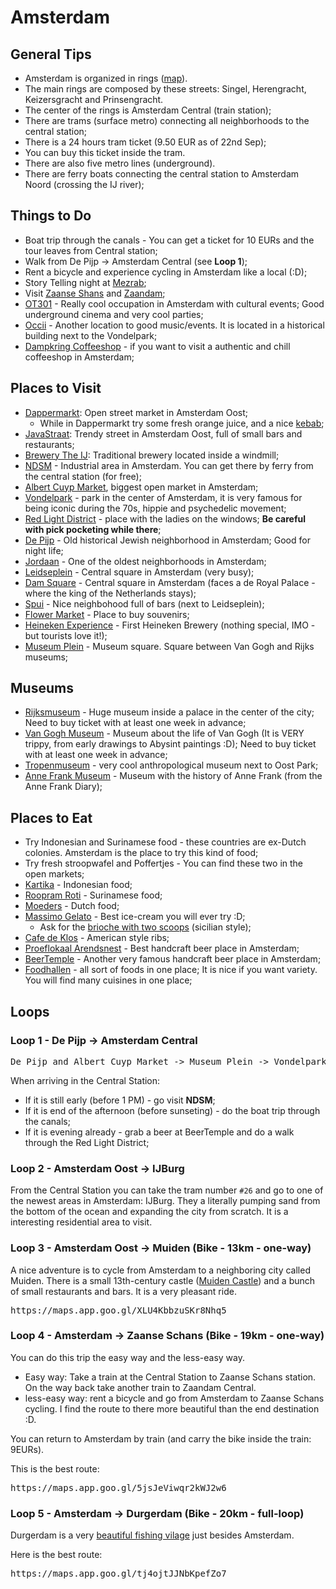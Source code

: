 # Amsterdam

## General Tips

- Amsterdam is organized in rings ([map](https://www.dutchamsterdam.nl/i/aa/2018/06/amsterdam_map.pdf)). 
- The main rings are composed by these streets: Singel, Herengracht, Keizersgracht and Prinsengracht.
- The center of the rings is Amsterdam Central (train station);
- There are trams (surface metro) connecting all neighborhoods to the central station;
- There is a 24 hours tram ticket (9.50 EUR as of 22nd Sep);
- You can buy this ticket inside the tram.
- There are also five metro lines (underground).
- There are ferry boats connecting the central station to Amsterdam Noord (crossing the IJ river);

## Things to Do

- Boat trip through the canals - You can get a ticket for 10 EURs and the tour leaves from Central station;
- Walk from De Pijp -> Amsterdam Central (see **Loop 1**);
- Rent a bicycle and experience cycling in Amsterdam like a local (:D);
- Story Telling night at [Mezrab](https://mezrab.nl/);
- Visit [Zaanse Shans](https://maps.app.goo.gl/Cf9ijZFADzPcHfzF9) and [Zaandam](https://maps.app.goo.gl/cnhPQd4xxy4jQ4yE6);
- [OT301](https://maps.app.goo.gl/NC42fpUBcoqgk3Rh9) - Really cool occupation in Amsterdam with cultural events; Good underground cinema and very cool parties;
- [Occii](https://maps.app.goo.gl/wamTf6n4YHiZhM399) - Another location to good music/events. It is located in a historical building next to the Vondelpark;
- [Dampkring Coffeeshop](https://maps.app.goo.gl/5Z3g6pBHR33DcFzYA) - if you want to visit a authentic and chill coffeeshop in Amsterdam;

## Places to Visit

- [Dappermarkt](https://maps.app.goo.gl/dZK5ngr1JhJsLp6g6): Open street market in Amsterdam Oost;
  - While in Dappermarkt try some fresh orange juice, and a nice [kebab](https://maps.app.goo.gl/rq3jGJAuNX7kgS7u7);
- [JavaStraat](https://maps.app.goo.gl/RCuNxpjA6TVj1SGG8): Trendy street in Amsterdam Oost, full of small bars and restaurants;
- [Brewery The IJ](https://maps.app.goo.gl/KWfjjkzCSC76qgc79): Traditional brewery located inside a windmill;
- [NDSM](https://maps.app.goo.gl/67vtZcxTU2GZFo1F8) - Industrial area in Amsterdam. You can get there by ferry from the central station (for free);
- [Albert Cuyp Market](https://maps.app.goo.gl/6HLwEseDMzMZFVvX8), biggest open market in Amsterdam;
- [Vondelpark](https://maps.app.goo.gl/GoMvEfao6zhBGd638) - park in the center of Amsterdam, it is very famous for being iconic during the 70s, hippie and psychedelic movement;
- [Red Light District](https://maps.app.goo.gl/7tbhLR6PGBRxPJMq9) - place with the ladies on the windows; **Be careful with pick pocketing while there**;
- [De Pijp](https://maps.app.goo.gl/pSrJ7f8zwBqziQAEA) - Old historical Jewish neighborhood in Amsterdam; Good for night life;
- [Jordaan](https://maps.app.goo.gl/uiU7hV7WpMyBKrXU7) - One of the oldest neighborhoods in Amsterdam;
- [Leidseplein](https://maps.app.goo.gl/NDGnunks1dzJu6qA6) - Central square in Amsterdam (very busy);
- [Dam Square](https://maps.app.goo.gl/DHdFLcqA3VTkpNxz9) - Central square in Amsterdam (faces a de Royal Palace - where the king of the Netherlands stays);
- [Spui](https://maps.app.goo.gl/2dFhZfufWLdAbsYX6) - Nice neighbohood full of bars (next to Leidseplein);
- [Flower Market](https://maps.app.goo.gl/8UqbBsSzquHqtdGU6) - Place to buy souvenirs;
- [Heineken Experience](https://maps.app.goo.gl/GpVmUJKfbp6qdPPS9) - First Heineken Brewery (nothing special, IMO - but tourists love it!);
- [Museum Plein](https://maps.app.goo.gl/BSuxS52wdUfSKZh67) - Museum square. Square between Van Gogh and Rijks museums;

## Museums

- [Rijksmuseum]() - Huge museum inside a palace in the center of the city; Need to buy ticket with at least one week in advance;
- [Van Gogh Museum]() - Museum about the life of Van Gogh (It is VERY trippy, from early drawings to Abysint paintings :D); Need to buy ticket with at least one week in advance;
- [Tropenmuseum](https://maps.app.goo.gl/xxk1Qsq1fGwzGGee7) - very cool anthropological museum next to Oost Park;
- [Anne Frank Museum](https://maps.app.goo.gl/EmY739wxJ7SiogPh9) - Museum with the history of Anne Frank (from the Anne Frank Diary);

## Places to Eat

- Try Indonesian and Surinamese food - these countries are ex-Dutch colonies. Amsterdam is the place to try this kind of food;
- Try fresh stroopwafel and Poffertjes - You can find these two in the open markets;
- [Kartika](https://maps.app.goo.gl/6Rea9hZdHHJw1mwj8) - Indonesian food;
- [Roopram Roti](https://maps.app.goo.gl/fxMoicKLa4wfZjJt9) - Surinamese food;
- [Moeders](https://maps.app.goo.gl/LQZfTGYFiT8V8Vau7) - Dutch food;
- [Massimo Gelato](https://maps.app.goo.gl/AkTUowoCkjPH75xZ8) - Best ice-cream you will ever try :D;
  - Ask for the [brioche with two scoops](https://tenina.imgix.net/uploads/recipe-images/Lemony-Brioche-with-Gelato-SIcily_2024-11-02-041546_acix.jpg?w=1200&fit=max&auto=compress) (sicilian style);
- [Cafe de Klos](https://maps.app.goo.gl/WgBY2GudA4Hxx2V28) - American style ribs; 
- [Proeflokaal Arendsnest](https://maps.app.goo.gl/BRQpMggQpoKQfsZA9) - Best handcraft beer place in Amsterdam;
- [BeerTemple](https://maps.app.goo.gl/NGcQAEz4FpWo6jtm7) - Another very famous handcraft beer place in Amsterdam;
- [Foodhallen](https://maps.app.goo.gl/vde2WykgoStfqU8h7) - all sort of foods in one place; It is nice if you want variety. You will find many cuisines in one place;

## Loops

### Loop 1 - De Pijp -> Amsterdam Central

<pre>
De Pijp and Albert Cuyp Market -> Museum Plein -> Vondelpark -> Leindsplein -> Joordan -> Spui -> Dam Square -> Central Station
</pre>

When arriving in the Central Station: 
- If it is still early (before 1 PM) - go visit **NDSM**;  
- If it is end of the afternoon (before sunseting) - do the boat trip through the canals;  
- If it is evening already - grab a beer at BeerTemple and do a walk through the Red Light District;  

### Loop 2 - Amsterdam Oost -> IJBurg

From the Central Station you can take the tram number `#26` and go to one of the newest areas in Amsterdam: IJBurg. They a literally pumping sand from the bottom of the ocean and expanding the city from scratch. It is a interesting residential area to visit.

### Loop 3 - Amsterdam Oost -> Muiden (Bike - 13km - one-way)

A nice adventure is to cycle from Amsterdam to a neighboring city called Muiden. There is a small 13th-century castle ([Muiden Castle](https://maps.app.goo.gl/S9MyAwNug5iSYoJ48)) and a bunch of small restaurants and bars. It is a very pleasant ride.  

<pre>
https://maps.app.goo.gl/XLU4KbbzuSKr8Nhq5
</pre>


### Loop 4 - Amsterdam -> Zaanse Schans (Bike - 19km - one-way)

You can do this trip the easy way and the less-easy way. 

- Easy way: Take a train at the Central Station to Zaanse Schans station. On the way back take another train to Zaandam Central.
- less-easy way: rent a bicycle and go from Amsterdam to Zaanse Schans cycling. I find the route to there more beautiful than the end destination :D. 

You can return to Amsterdam by train (and carry the bike inside the train: 9EURs).

This is the best route:

<pre>
https://maps.app.goo.gl/5jsJeViwqr2kWJ2w6
</pre>

### Loop 5 - Amsterdam  -> Durgerdam (Bike - 20km - full-loop)

Durgerdam is a very [beautiful fishing vilage](https://maps.app.goo.gl/nTegZnYDWUt58QBQ7) just besides Amsterdam.

Here is the best route:

<pre>
https://maps.app.goo.gl/tj4ojtJJNbKpefZo7
</pre>